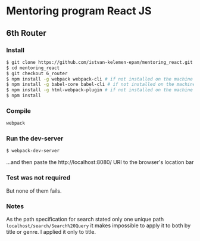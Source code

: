 # Mentoring program React JS

## 6th Router

### Install

```bash
$ git clone https://github.com/istvan-kelemen-epam/mentoring_react.git
$ cd mentoring_react
$ git checkout 6_router
$ npm install -g webpack webpack-cli # if not installed on the machine yet
$ npm install -g babel-core babel-cli # if not installed on the machine yet
$ npm install -g html-webpack-plugin # if not installed on the machine yet
$ npm install
```

### Compile

```bash
webpack
```

### Run the dev-server

```bash
$ webpack-dev-server
```

...and then paste the http://localhost:8080/ URI to the browser's location bar

### Test was not required

But none of them fails.

### Notes

As the path specification for search stated only one unique path `localhost/search/Search%20Query` it makes impossible to apply it to both by title or genre. I applied it only to title.
